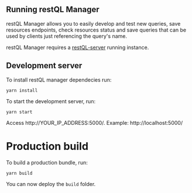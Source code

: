 ## Running restQL Manager

restQL Manager allows you to easily develop and test new queries, save resources endpoints, check resources status and save queries that can be used by clients just referencing the query's name.

restQL Manager requires a [restQL-server](https://github.com/B2W-BIT/restQL-server) running instance.


## Development server


To install restQL manager dependecies run:

```shell
yarn install
```

To start the development server, run:

```shell
yarn start
```

Access http://YOUR_IP_ADDRESS:5000/. Example: http://localhost:5000/


# Production build

To build a production bundle, run:

```shell
yarn build
```

You can now deploy the `build` folder.
